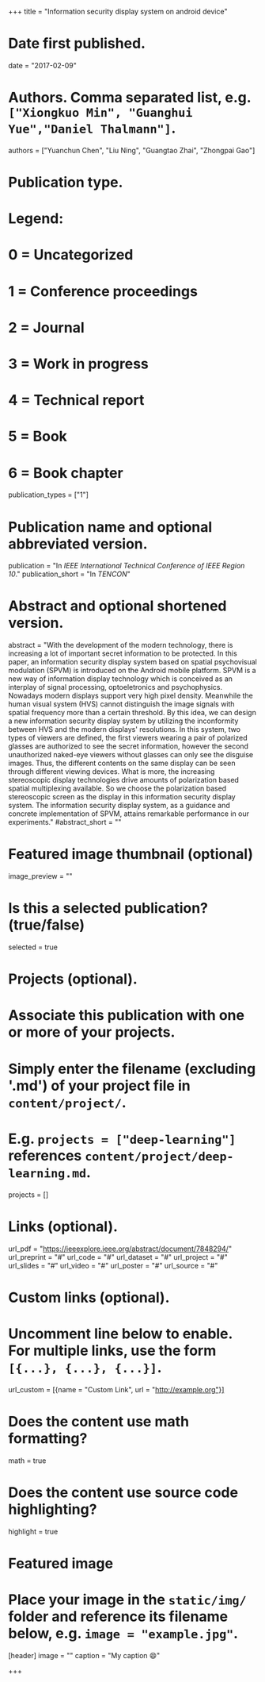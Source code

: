 +++
title = "Information security display system on android device"

# Date first published.
date = "2017-02-09"

# Authors. Comma separated list, e.g. `["Xiongkuo Min", "Guanghui Yue","Daniel Thalmann"]`.
authors = ["Yuanchun Chen", "Liu Ning", "Guangtao Zhai", "Zhongpai Gao"]
# Publication type.
# Legend:
# 0 = Uncategorized
# 1 = Conference proceedings
# 2 = Journal
# 3 = Work in progress
# 4 = Technical report
# 5 = Book
# 6 = Book chapter
publication_types = ["1"]

# Publication name and optional abbreviated version.
publication = "In *IEEE International Technical Conference of IEEE Region 10*."
publication_short = "In *TENCON*"

# Abstract and optional shortened version.
abstract = "With the development of the modern technology, there is increasing a lot of important secret information to be protected. In this paper, an information security display system based on spatial psychovisual modulation (SPVM) is introduced on the Android mobile platform. SPVM is a new way of information display technology which is conceived as an interplay of signal processing, optoeletronics and psychophysics. Nowadays modern displays support very high pixel density. Meanwhile the human visual system (HVS) cannot distinguish the image signals with spatial frequency more than a certain threshold. By this idea, we can design a new information security display system by utilizing the inconformity between HVS and the modern displays' resolutions. In this system, two types of viewers are defined, the first viewers wearing a pair of polarized glasses are authorized to see the secret information, however the second unauthorized naked-eye viewers without glasses can only see the disguise images. Thus, the different contents on the same display can be seen through different viewing devices. What is more, the increasing stereoscopic display technologies drive amounts of polarization based spatial multiplexing available. So we choose the polarization based stereoscopic screen as the display in this information security display system. The information security display system, as a guidance and concrete implementation of SPVM, attains remarkable performance in our experiments."
#abstract_short = ""

# Featured image thumbnail (optional)
image_preview = ""

# Is this a selected publication? (true/false)
selected = true

# Projects (optional).
#   Associate this publication with one or more of your projects.
#   Simply enter the filename (excluding '.md') of your project file in `content/project/`.
#   E.g. `projects = ["deep-learning"]` references `content/project/deep-learning.md`.
projects = []

# Links (optional).
url_pdf = "https://ieeexplore.ieee.org/abstract/document/7848294/"
url_preprint = "#"
url_code = "#"
url_dataset = "#"
url_project = "#"
url_slides = "#"
url_video = "#"
url_poster = "#"
url_source = "#"

# Custom links (optional).
#   Uncomment line below to enable. For multiple links, use the form `[{...}, {...}, {...}]`.
 url_custom = [{name = "Custom Link", url = "http://example.org"}]

# Does the content use math formatting?
math = true

# Does the content use source code highlighting?
highlight = true

# Featured image
# Place your image in the `static/img/` folder and reference its filename below, e.g. `image = "example.jpg"`.
[header]
image = ""
caption = "My caption 😄"

+++
